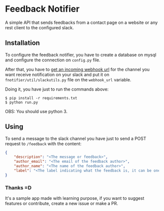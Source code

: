 # Feedback Notifier

A simple API that sends feedbacks from a contact page on a website or any rest client to the configured slack.

## Installation

To configure the feedback notifier, you have to create a database on mysql and configure the connection on `config.py` file.

After that, you have to [get an incoming webhook url](https://my.slack.com/services/new/incoming-webhook/) for the channel you want receive notification on your slack and put it on `fnotifier/util/slackutils.py` file on the `webhook_url` variable.

Doing it, you have just to run the commands above:
```shell
$ pip install -r requirements.txt
$ python run.py
```

OBS: You should use python 3.

## Using

To send a message to the slack channel you have just to send a POST request to `/feedback` with the content:

```json
{
	"description": "<The message or feedback>",
	"author_email": "<The email of the feedback author>",
	"author_name": "<The name of the feedback author>",
	"label": "<The label indicating what the feedback is, it can be one of: BUG|COMPLIMENT|SUGGESTION|COMPLAINT>"
}
```

### Thanks =D

It's a sample app made with learning purpose, if you want to suggest features or contribute, create a new issue or make a PR.
